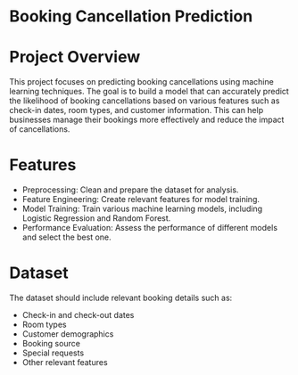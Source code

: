 # Booking Cancellation Prediction
# Project Overview
This project focuses on predicting booking cancellations using machine learning techniques. The goal is to build a model that can accurately predict the likelihood of booking cancellations based on various features such as check-in dates, room types, and customer information. This can help businesses manage their bookings more effectively and reduce the impact of cancellations.

# Features
- Preprocessing: Clean and prepare the dataset for analysis.
- Feature Engineering: Create relevant features for model training.
- Model Training: Train various machine learning models, including Logistic Regression and Random Forest.
- Performance Evaluation: Assess the performance of different models and select the best one.
# Dataset
The dataset should include relevant booking details such as:

- Check-in and check-out dates
- Room types
- Customer demographics
- Booking source
- Special requests
- Other relevant features
